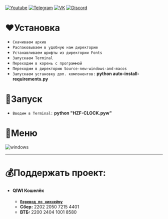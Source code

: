 [![Youtube](https://user-images.githubusercontent.com/64781822/185656066-cdb875f1-ade6-4499-ae50-79a4f61fdc3e.png)](https://www.youtube.com/@hzfmain/) [![Telegram](https://user-images.githubusercontent.com/64781822/185657127-657c530b-3849-4931-ab91-63d6f0508330.png)](https://t.me/hzfnews) [![VK](https://user-images.githubusercontent.com/64781822/185657778-21a240e2-da1f-4b72-b37e-447c9adebfcb.png)](https://vk.com/hzforum1) [![Discord](https://user-images.githubusercontent.com/64781822/185659753-b997c6db-c91a-42c0-8876-6826d46568ba.png)](https://discord.com/invite/7bneGfUS5h)

# ♥Установка
* `Скачиваем архив`
* `Распаковываем в удобную нам директорию`
* `Устанавливаем шрифты из директории Fonts`
* `Запускаем Terminal`
* `Переходим в корень с программой`
* `Переходим в директорию Source-new-windows-and-macos`
* `Запускаем установку доп. компонентов:` **python auto-install-requirements.py**

# 🎈Запуск
* `Вводим в Terminal:` **python "HZF-CLOCK.pyw"**

# 🚨Меню
![windows](https://user-images.githubusercontent.com/64781822/229275182-805904cc-56ba-4b47-9763-c6a25155a57a.png)

___
# 💰Поддержать проект:

+ #### **QIWI Кошелёк**
  + [**`Перевод по никнейму`**](https://qiwi.com/n/AVENCORESDONATE)
  + **Сбер:** 2202 2050 7215 4401
  + **ВТБ:** 2200 2404 1001 8580
